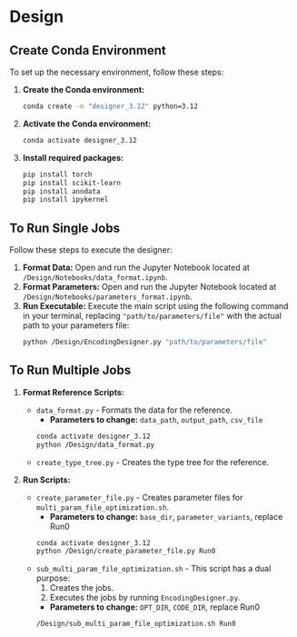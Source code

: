 # Design

## Create Conda Environment

To set up the necessary environment, follow these steps:

1.  **Create the Conda environment:**
    ```bash
    conda create -n "designer_3.12" python=3.12
    ```

2.  **Activate the Conda environment:**
    ```bash
    conda activate designer_3.12
    ```

3.  **Install required packages:**
    ```bash
    pip install torch
    pip install scikit-learn
    pip install anndata
    pip install ipykernel
    ```

## To Run Single Jobs

Follow these steps to execute the designer:

1.  **Format Data:**
    Open and run the Jupyter Notebook located at `/Design/Notebooks/data_format.ipynb`.
2.  **Format Parameters:**
    Open and run the Jupyter Notebook located at `/Design/Notebooks/parameters_format.ipynb`.
3.  **Run Executable:**
    Execute the main script using the following command in your terminal, replacing `"path/to/parameters/file"` with the actual path to your parameters file:
    ```bash
    python /Design/EncodingDesigner.py "path/to/parameters/file"
    ```

## To Run Multiple Jobs

1. **Format Reference Scripts:**
    * `data_format.py` - Formats the data for the reference.
        * **Parameters to change:** `data_path`, `output_path`, `csv_file`
        ```bash
        conda activate designer_3.12
        python /Design/data_format.py
        ```
    * `create_type_tree.py` - Creates the type tree for the reference.

2. **Run Scripts:**
    * `create_parameter_file.py` - Creates parameter files for `multi_param_file_optimization.sh`.
        * **Parameters to change:** `base_dir`, `parameter_variants`, replace Run0 
        ```bash
        conda activate designer_3.12
        python /Design/create_parameter_file.py Run0
        ```
    * `sub_multi_param_file_optimization.sh` - This script has a dual purpose:
        1. Creates the jobs.
        2. Executes the jobs by running `EncodingDesigner.py`.
        * **Parameters to change:** `OPT_DIR`, `CODE_DIR`, replace Run0 
        ```bash
        /Design/sub_multi_param_file_optimization.sh Run0
        ```





